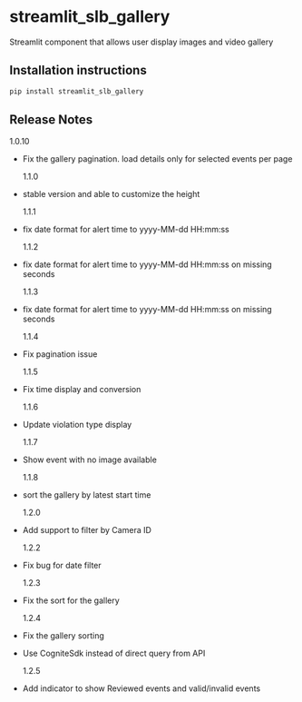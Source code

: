# streamlit_slb_gallery

Streamlit component that allows user display images and video gallery

## Installation instructions

```sh
pip install streamlit_slb_gallery
```

## Release Notes

1.0.10

- Fix the gallery pagination. load details only for selected events per page

  1.1.0

- stable version and able to customize the height

  1.1.1

- fix date format for alert time to yyyy-MM-dd HH:mm:ss

  1.1.2

- fix date format for alert time to yyyy-MM-dd HH:mm:ss on missing seconds

  1.1.3

- fix date format for alert time to yyyy-MM-dd HH:mm:ss on missing seconds

  1.1.4

- Fix pagination issue

  1.1.5

- Fix time display and conversion

  1.1.6

- Update violation type display

  1.1.7

- Show event with no image available

  1.1.8

- sort the gallery by latest start time

  1.2.0

- Add support to filter by Camera ID

  1.2.2

- Fix bug for date filter

  1.2.3

- Fix the sort for the gallery

  1.2.4

- Fix the gallery sorting
- Use CogniteSdk instead of direct query from API

  1.2.5

- Add indicator to show Reviewed events and valid/invalid events
